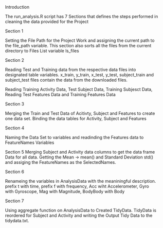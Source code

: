 Introduction

The run_analysis.R script has 7 Sections that defines the steps performed in cleaning the data provided for the Project

Section 1 

Setting the File Path for the Project Work and assigning the current path to the file_path variable. This section also sorts all the files from the current directory to Files List variable ls_files

Section 2

Reading Test and Training data from the respective  data files into designated table variables. x_train, y_train, x_test, y_test, subject_train and subject_test files contain the data from the downloaded files.

Reading Training Activity Data, Test Subject Data, Training Subjesct Data, Reading Test Features Data and Training Features Data


Section 3

Merging the Train and Test Data of Acitivty, Subject and Features to create one data set. Binding the data tables for Activity, Subject and Features


Section 4

Naming the Data Set to variables and  readinding the Features data to FeatureNames Variables


Section 5
Merging Subject and Activity data columns to get the data frame Data for all data. Getting the Mean -> mean() and Standard Deviation std() and assiging the FeatureNames as the SelectedNames.


Section 6

Renameing the variables in AnalysisData with the meaniningful description. 
prefix t with time, prefix f with frequency, Acc wiht Accelerometer, Gyro with Gyroscope, Mag with Magnitude, BodyBody with Body


Section 7

Using aggregate function on AnalysisData to Created TidyData. TidyData is reordered for Subject and Activity and writing the Output Tidy Data to the tidydata.txt.


